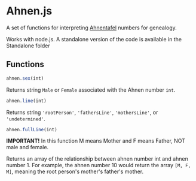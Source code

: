 # Ahnen.js
A set of functions for interpreting [Ahnentafel](https://en.wikipedia.org/wiki/Ahnentafel) numbers for genealogy.

Works with node.js. A standalone version of the code is available in the Standalone folder

## Functions
``` js
ahnen.sex(int)
```

Returns string `Male` or `Female` associated with the Ahnen number `int`.

```js
ahnen.line(int)
```

Returns string `'rootPerson'`, `'fathersLine'`, `'mothersLine'`, or `'undetermined'`.

```js
ahnen.fullLine(int)
```
__IMPORTANT!__
In this function M means Mother and F means Father, NOT male and female.

Returns an array of the relationship between ahnen number int and ahnen number 1.
For example, the ahnen number 10 would return the array `[M, F, M]`, 
meaning the root person's mother's father's mother.
